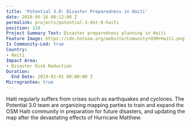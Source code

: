 ```yaml
---
title: 'Potential 3.0: Disaster Preparedness in Haiti'
date: 2018-05-16 08:12:00 Z
permalink: projects/potential-3-dot-0-haiti
position: 110
Project Summary Text: Disaster preparedness planning in Haiti
Feature Image: https://cdn.hotosm.org/website/Comunity+OSM+Haiti.png
Is Community-Led: true
Country:
- Haiti
Impact Area:
- Disaster Risk Reduction
Duration:
  End Date: 2019-01-01 00:00:00 Z
Micrograntee: true
---
```


Haiti regularly suffers from crises such as earthquakes and cyclones. The Potential 3.0 team are organizing mapping parties to train and expand the OSM Haiti community in preparation for future disasters, and updating the map after the devastating effects of Hurricane Matthew.  